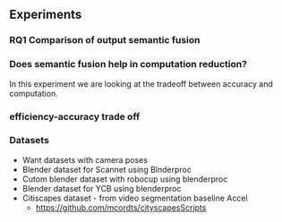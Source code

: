 ## Experiments


### RQ1 Comparison of output semantic fusion 

### Does semantic fusion help in computation reduction?

In this experiment we are looking at the tradeoff between accuracy and computation.

### efficiency-accuracy trade off



### Datasets
* Want datasets with camera poses
* Blender dataset for Scannet using Blnderproc 
* Cutom blender dataset with robocup using blenderproc
* Blender dataset for YCB using blenderproc
* Citiscapes dataset - from video segmentation baseline Accel
    * https://github.com/mcordts/cityscapesScripts


### 
